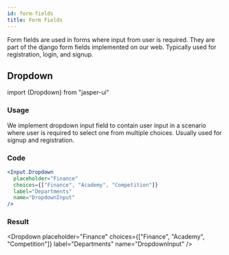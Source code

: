 ```yaml
---
id: form-fields
title: Form Fields
---
```


Form fields are used in forms where input from user is required. They are part of the django form fields implemented on our web. Typically used for registration, login, and signup.

## Dropdown

import {Dropdown} from "jasper-ui"

### Usage

We implement dropdown input field to contain user input in a scenario where user is required to select one from multiple choices. Usually used for signup and registration.

### Code

```jsx
<Input.Dropdown
  placeholder="Finance"
  choices={["Finance", "Academy", "Competition"]}
  label="Departments"
  name="DropdownInput"
/>
```

### Result

<Dropdown
placeholder="Finance"
choices={["Finance", "Academy", "Competition"]}
label="Departments"
name="DropdownInput"
/>
